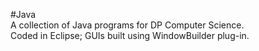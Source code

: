 #Java  
A collection of Java programs for DP Computer Science.  
Coded in Eclipse; GUIs built using WindowBuilder plug-in.  
